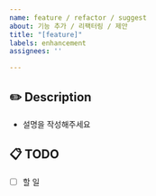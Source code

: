 ```yaml
---
name: feature / refactor / suggest
about: 기능 추가 / 리팩터링 / 제안
title: "[feature]"
labels: enhancement
assignees: ''

---
```


## ✏️ Description
- 설명을 작성해주세요

## 📋 TODO
- [ ] 할 일
